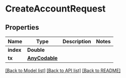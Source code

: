 # CreateAccountRequest

## Properties
Name | Type | Description | Notes
------------ | ------------- | ------------- | -------------
**index** | **Double** |  | 
**tx** | [**AnyCodable**](.md) |  | 

[[Back to Model list]](../README.md#documentation-for-models) [[Back to API list]](../README.md#documentation-for-api-endpoints) [[Back to README]](../README.md)


